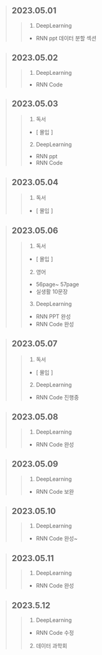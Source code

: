 > ## 2023.05.01
> > 1. DeepLearning
> >   - RNN ppt 데이터 분할 섹션

> ## 2023.05.02
> > 1. DeepLearning
> >   - RNN Code

> ## 2023.05.03
> > 1. 독서
> >   - [ 몰입 ]
> > 2. DeepLearning
> >   - RNN ppt
> >   - RNN Code

> ## 2023.05.04
> > 1. 독서
> >   - [ 몰입 ]

> ## 2023.05.06
> > 1. 독서
> >   - [ 몰입 ]
> > 2. 영어
> >   - 56page~ 57page
> >   - 실생활 10문장
> > 3. DeepLearning
> >   - RNN PPT 완성
> >   - RNN Code 완성

> ## 2023.05.07
> > 1. 독서
> >   - [ 몰입 ]
> > 2. DeepLearning
> >   - RNN Code 진행중

> ## 2023.05.08
> > 1. DeepLearning
> >   - RNN Code 완성

> ## 2023.05.09
> > 1. DeepLearning
> >   - RNN Code 보완

> ## 2023.05.10
> > 1. DeepLearning
> >   - RNN Code 완성~

> ## 2023.05.11
> > 1. DeepLearning
> >   - RNN Code 완성

> ## 2023.5.12
> > 1. DeepLearning
> >   - RNN Code 수정
> > 2. 데이터 과학회
